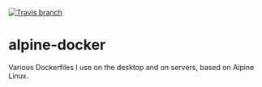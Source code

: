 [![Travis branch](https://img.shields.io/travis/smt/alpine-docker.svg?maxAge=2592000)]()

# alpine-docker
Various Dockerfiles I use on the desktop and on servers, based on Alpine Linux.

